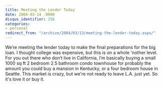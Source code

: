 ```yaml
---
title: Meeting the Lender Today
date: 2004-03-14 -0800
disqus_identifier: 256
categories:
- personal
redirect_from: "/archive/2004/03/13/meeting-the-lender-today.aspx/"
---
```


We’re meeting the lender today to make the final preparations for the
big loan. I thought college was expensive, but this is on a whole
'nother level. For you out there who don’t live in California, I’m
basically buying a small 1000 sq ft 2 bedroom 2.5 bathroom condo
townhouse for probably the amount you could buy a mansion in Kentucky,
or a four bedroom house in Seattle. This market is crazy, but we're not
ready to leave L.A. just yet. So it's love it or buy it.

